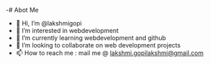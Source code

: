 -# Abot Me
-  👋 Hi, I’m @lakshmigopi
- 👀 I’m interested in webdevelopment
- 🌱 I’m currently learning webdevelopment and github
- 💞️ I’m looking to collaborate on web development projects
- 📫 How to reach me : mail me @ lakshmi.gopilakshmi@gmail.com

<!---
lakshmigopi/lakshmigopi is a ✨ special ✨ repository because its `README.md` (this file) appears on your GitHub profile.
You can click the Preview link to take a look at your changes.
--->
